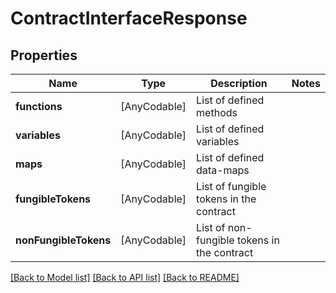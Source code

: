 # ContractInterfaceResponse

## Properties
Name | Type | Description | Notes
------------ | ------------- | ------------- | -------------
**functions** | [AnyCodable] | List of defined methods | 
**variables** | [AnyCodable] | List of defined variables | 
**maps** | [AnyCodable] | List of defined data-maps | 
**fungibleTokens** | [AnyCodable] | List of fungible tokens in the contract | 
**nonFungibleTokens** | [AnyCodable] | List of non-fungible tokens in the contract | 

[[Back to Model list]](../README.md#documentation-for-models) [[Back to API list]](../README.md#documentation-for-api-endpoints) [[Back to README]](../README.md)


